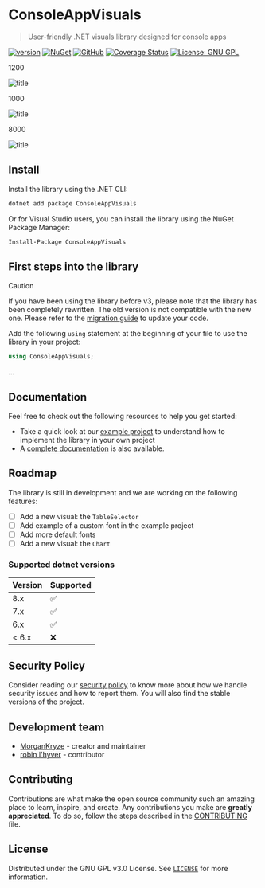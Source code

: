 # ConsoleAppVisuals

> User-friendly .NET visuals library designed for console apps

[![version](https://img.shields.io/nuget/v/ConsoleAppVisuals.svg?label=version)](https://www.nuget.org/packages/ConsoleAppVisuals/) [![NuGet](https://img.shields.io/nuget/dt/ConsoleAppVisuals.svg)](https://www.nuget.org/packages/ConsoleAppVisuals/) [![GitHub](https://img.shields.io/github/stars/MorganKryze/consoleappvisuals.svg?style=flat&logo=github&colorB=yellow&label=stars)](https://github.com/MorganKryze/ConsoleAppVisuals) [![Coverage Status](https://coveralls.io/repos/github/MorganKryze/ConsoleAppVisuals/badge.svg?branch=main)](https://coveralls.io/github/MorganKryze/ConsoleAppVisuals?branch=main) [![License: GNU GPL](https://img.shields.io/badge/License-GNU_GPL-orange.svg)](https://github.com/MorganKryze/ConsoleAppVisuals/blob/main/LICENSE)

1200

![title](docs/images/presentation.gif)

1000

![title](https://gitlab.com/MorganKryze/consoleappvisuals/-/raw/main/presentation_1000.gif)

8000

![title](https://gitlab.com/MorganKryze/consoleappvisuals/-/raw/main/presentation_800.gif)

## Install

Install the library using the .NET CLI:

```bash
dotnet add package ConsoleAppVisuals
```

Or for Visual Studio users, you can install the library using the NuGet Package Manager:

```bash
Install-Package ConsoleAppVisuals
```

## First steps into the library

> [!CAUTION]
> If you have been using the library before v3, please note that the library has been completely rewritten. The old version is not compatible with the new one. Please refer to the [migration guide](https://morgankryze.github.io/ConsoleAppVisuals/migration-guide.html) to update your code.

Add the following `using` statement at the beginning of your file to use the library in your project:

```csharp
using ConsoleAppVisuals;
```

...

## Documentation

Feel free to check out the following resources to help you get started:

- Take a quick look at our [example project](https://github.com/MorganKryze/ConsoleAppVisuals/blob/main/example/Program.cs) to understand how to implement the library in your own project
- A [complete documentation](https://morgankryze.github.io/ConsoleAppVisuals/) is also available.

## Roadmap

The library is still in development and we are working on the following features:

- [ ] Add a new visual: the `TableSelector`
- [ ] Add example of a custom font in the example project
- [ ] Add more default fonts
- [ ] Add a new visual: the `Chart`

### Supported dotnet versions

| Version | Supported          |
| ------- | ------------------ |
| 8.x     | :white_check_mark: |
| 7.x     | :white_check_mark: |
| 6.x     | :white_check_mark: |
| < 6.x   | :x:                |

## Security Policy

Consider reading our [security policy](SECURITY.md) to know more about how we handle security issues and how to report them. You will also find the stable versions of the project.

## Development team

- [MorganKryze](https://github.com/MorganKryze) - creator and maintainer
- [robin l'hyver](https://github.com/robinmoon2) - contributor

## Contributing

Contributions are what make the open source community such an amazing place to learn, inspire, and create. Any contributions you make are **greatly appreciated**. To do so, follow the steps described in the [CONTRIBUTING](CONTRIBUTING.md) file.

## License

Distributed under the GNU GPL v3.0 License. See [`LICENSE`](https://github.com/MorganKryze/ConsoleAppVisuals/blob/main/LICENSE) for more information.

